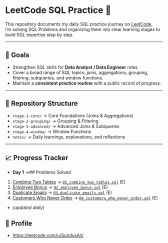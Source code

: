 # LeetCode SQL Practice 🚀

This repository documents my daily SQL practice journey on [LeetCode](https://leetcode.com/).  
I’m solving SQL Problems and organizing them into clear learning stages to build SQL expertise step by step.

---

## 🎯 Goals
- Strengthen SQL skills for **Data Analyst / Data Engineer** roles.  
- Cover a broad range of SQL topics: joins, aggregations, grouping, filtering, subqueries, and window functions.  
- Maintain a **consistent practice routine** with a public record of progress.  

---

## 📂 Repository Structure
- `stage-1-core/` → Core Foundations (Joins & Aggregations)  
- `stage-2-grouping/` → Grouping & Filtering  
- `stage-3-advanced/` → Advanced Joins & Subqueries  
- `stage-4-window/` → Window Functions  
- `notes/` → Daily learnings, explanations, and reflections  

---

## 📈 Progress Tracker
- **Day 1** →## Problems Solved
1. [Combine Two Tables](https://leetcode.com/problems/combine-two-tables/) → [`01_combine_two_tables.sql`](01_combine_two_tables.sql) (E)  
2. [Employee Bonus](https://leetcode.com/problems/employee-bonus/) → [`02_employee_bonus.sql`](02_employee_bonus.sql) (E)  
3. [Duplicate Emails](https://leetcode.com/problems/duplicate-emails/) → [`03_duplicate_emails.sql`](03_duplicate_emails.sql) (E)  
4. [Customers Who Never Order](https://leetcode.com/problems/customers-who-never-order/) → [`04_customers_who_never_order.sql`](04_customers_who_never_order.sql) (E)     
- *(updated daily)* 


## 🔗 Profile
- https://leetcode.com/u/SundusAli/
